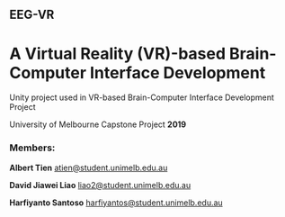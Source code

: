 ## EEG-VR
# A Virtual Reality (VR)-based Brain-Computer Interface Development

Unity project used in VR-based Brain-Computer Interface Development Project

University of Melbourne Capstone Project **2019**

### Members:

**Albert Tien**
atien@student.unimelb.edu.au

**David Jiawei Liao**
liao2@student.unimelb.edu.au

**Harfiyanto Santoso**
harfiyantos@student.unimelb.edu.au
